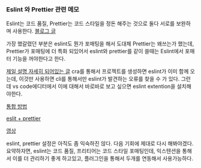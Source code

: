 ### Eslint 와 Prettier 관련 메모

Eslint는 코드 품질, Prettier는 코드 스타일을 정돈 해주는 것으로 둘다 서로를 보완하며 사용한다. [블로그 글](https://velog.io/@hwang-eunji/CRA-%ED%94%84%EB%A1%9C%EC%A0%9D%ED%8A%B8%EC%97%90-ESLint-Prettier-%EC%B6%94%EA%B0%80%ED%95%98%EA%B8%B0)

가장 했갈렸던 부분은 eslint도 뭔가 포매팅을 해서 도대체 Prettier는 왜쓰는가 했는데, Prettier가 포매팅에 더 특화 되있어서 eslint와 prettier를 같이 쓸때는 
Eslint에서 포매터 기능을 꺼야한다고 한다. 

[제일 설명 자세히 되어있는 글](https://velog.io/@gwangsuda/2019-09-25-1009-%EC%9E%91%EC%84%B1%EB%90%A8-bwk0ylejxj)
cra를 통해서 프로젝트를 생성하면 eslint가 이미 함께 오는데, 이것만 사용하면 cli를 통해서만 eslint가 발견하는 오류를 찾을 수 가 있다. 
그런데 vs code에디터에서 이에 대해서 바로바로 보고 싶으면 eslint extention을 설치해야한다. 

[통합 방법](https://jeonghwan-kim.github.io/series/2019/12/30/frontend-dev-env-lint.html#:~:text=eslint%2Dconfig%2Dprettier%20%EB%8A%94%20%ED%94%84%EB%A6%AC,%EC%9D%B4%20%EC%B6%A9%EB%8F%8C%ED%95%98%EA%B8%B0%20%EB%95%8C%EB%AC%B8%EC%9D%B4%EB%8B%A4.&text=%EC%84%A4%EC%A0%95%ED%8C%8C%EC%9D%BC%EC%9D%98%20extends%20%EB%B0%B0%EC%97%B4%EC%97%90%20%EC%B6%94%EA%B0%80%ED%95%9C%EB%8B%A4.)

[eslit + prettier](https://eomtttttt-develop.tistory.com/223)

[영상](https://www.youtube.com/watch?v=bfyI9yl3qfE&ab_channel=Manorisms)

eslint, prettier 설정은 아직도 좀 익숙하진 않다. 다음 기회에 제대로 다시 해봐야겠다. 
요약하자면, eslint는 코드 품질, 프리티어는 코드 스타일 포매팅인데, 익스텐션을 통해서 이를 더 관리하기 좋게 하고있고, 플러그인을 통해서 두개를 연동해서 사용가능하다. 


